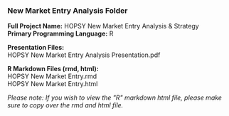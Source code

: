 ### New Market Entry Analysis Folder  
**Full Project Name:**  HOPSY New Market Entry Analysis & Strategy  
**Primary Programming Language:**  R  

**Presentation Files:**    
HOPSY New Market Entry Analysis Presentation.pdf   

**R Markdown Files (rmd, html):**  
HOPSY New Market Entry.rmd  
HOPSY New Market Entry.html  

_Please note:  If you wish to view the "R" markdown html file, please make sure to copy over the rmd and html file._
